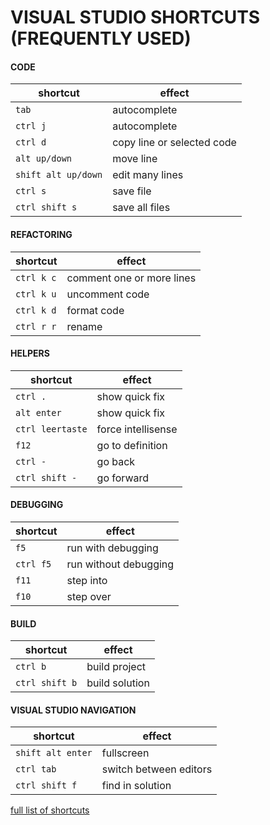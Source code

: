 # VISUAL STUDIO SHORTCUTS (FREQUENTLY USED)

#### CODE

| shortcut | effect |
| --- | --- |
| `tab` | autocomplete |
| `ctrl j` | autocomplete |
| `ctrl d` | copy line or selected code |
| `alt up/down` | move line |
| `shift alt up/down` | edit many lines |
| `ctrl s` | save file |
| `ctrl shift s` | save all files |

#### REFACTORING

| shortcut | effect |
| --- | --- |
| `ctrl k c` | comment one or more lines |
| `ctrl k u` | uncomment code |
| `ctrl k d` | format code |
| `ctrl r r` | rename |

#### HELPERS

| shortcut | effect |
| --- | --- |
| `ctrl .` | show quick fix |
| `alt enter` | show quick fix |
| `ctrl leertaste` | force intellisense |
| `f12` | go to definition |
| `ctrl -` | go back |
| `ctrl shift -` | go forward |

#### DEBUGGING

| shortcut | effect |
| --- | --- |
| `f5`| run with debugging |
| `ctrl f5`| run without debugging |
| `f11` | step into |
| `f10` | step over |

#### BUILD

| shortcut | effect |
| --- | --- |
| `ctrl b` | build project |
| `ctrl shift b` | build solution |

#### VISUAL STUDIO NAVIGATION

| shortcut | effect |
| ------- | ------ |
| `shift alt enter` | fullscreen |
| `ctrl tab` | switch between editors |
| `ctrl shift f` | find in solution |

[full list of shortcuts](https://docs.microsoft.com/en-us/visualstudio/ide/default-keyboard-shortcuts-in-visual-studio?view=vs-2019)
